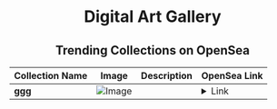 <div align="center">

# Digital Art Gallery

## Trending Collections on OpenSea

| Collection Name                       | Image                                                                                     | Description                       | OpenSea Link                                                                                          |
|---------------------------------------|-------------------------------------------------------------------------------------------|-----------------------------------|--------------------------------------------------------------------------------------------------------|
| **ggg** | ![Image](https://i.seadn.io/s/raw/files/c25a8d339860dbd7525504d7fa10872f.png?w=500&auto=format?w=200&auto=format) |  | <details><summary>Link</summary>[ggg](https://opensea.io/collection/ggg-347)</details> |

</div>
